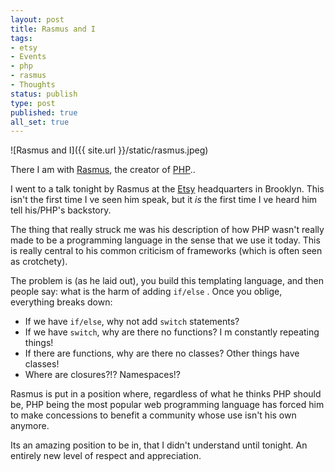 ```yaml
---
layout: post
title: Rasmus and I
tags:
- etsy
- Events
- php
- rasmus
- Thoughts
status: publish
type: post
published: true
all_set: true
---
```


![Rasmus and I]({{ site.url }}/static/rasmus.jpeg)

There I am with <a href="http://en.wikipedia.org/wiki/Rasmus_Lerdorf">Rasmus</a>, the creator of <a href="http://php.net/">PHP</a>..

I went to a talk tonight by Rasmus at the <a href="http://www.etsy.com/">Etsy</a> headquarters in Brooklyn. This isn't the first time I ve seen him speak, but it <em>is</em> the first time I ve heard him tell his/PHP's backstory.

The thing that really struck me was his description of how PHP wasn't really made to be a programming language in the sense that we use it today. This is really central to his common criticism of frameworks (which is often seen as crotchety).

The problem is (as he laid out), you build this templating language, and then people say:  what is the harm of adding <code>if/else</code> . Once you oblige, everything breaks down:
<ul>
	<li>If we have <code>if/else</code>, why not add <code>switch</code> statements?</li>
	<li>If we have <code>switch</code>, why are there no functions? I m constantly repeating things!</li>
	<li>If there are functions, why are there no classes? Other things have classes!</li>
	<li>Where are closures?!? Namespaces!?</li>
</ul>
Rasmus is put in a position where, regardless of what he thinks PHP should be, PHP being the most popular web programming language has forced him to make concessions to benefit a community whose use isn't his own anymore.

Its an amazing position to be in, that I didn't understand until tonight. An entirely new level of respect and appreciation.
